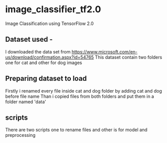 # image_classifier_tf2.0
Image Classification using TensorFlow 2.0

## Dataset used -

I downloaded the data set from https://www.microsoft.com/en-us/download/confirmation.aspx?id=54765 
This dataset contain two folders one for cat and other for dog images

## Preparing dataset to load

Firstly i renamed every file inside cat and dog folder by adding cat and dog before file name
Than i copied files from both folders and put them in a folder named 'data'

## scripts

There are two scripts one to rename files and other is for model and preprocessing
